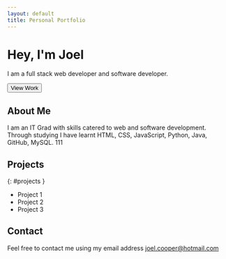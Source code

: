 ```yaml
---
layout: default
title: Personal Portfolio
---
```


<!-- Link to CSS file -->
<link rel="stylesheet" href="/assets/css/style.css">

# Hey, I'm Joel

I am a full stack web developer and software developer.

<button onclick="viewWork()">View Work</button>

## About Me

I am an IT Grad with skills catered to web and software development.
Through studying I have learnt HTML, CSS, JavaScript, Python, Java, GitHub, MySQL.
111

## Projects
{: #projects }

- Project 1
- Project 2
- Project 3

## Contact

Feel free to contact me using my email address
joel.cooper@hotmail.com

<!-- Link to JS file -->
<script src="/assets/js/main.js"></script>
